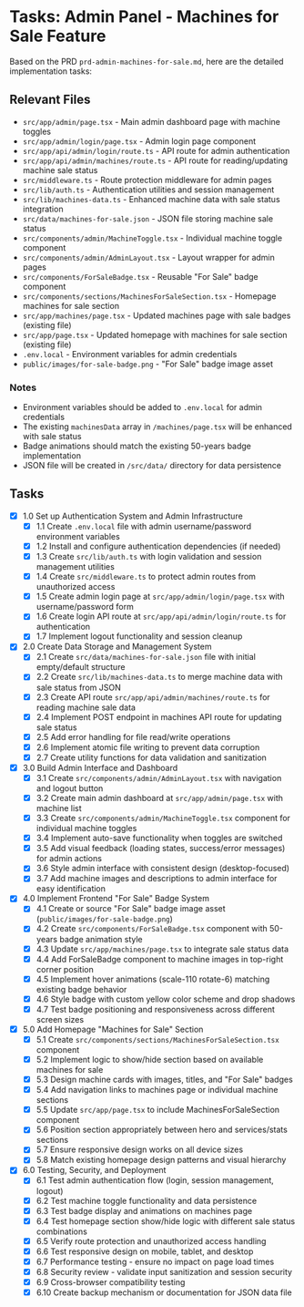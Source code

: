 # Tasks: Admin Panel - Machines for Sale Feature

Based on the PRD `prd-admin-machines-for-sale.md`, here are the detailed implementation tasks:

## Relevant Files

- `src/app/admin/page.tsx` - Main admin dashboard page with machine toggles
- `src/app/admin/login/page.tsx` - Admin login page component
- `src/app/api/admin/login/route.ts` - API route for admin authentication
- `src/app/api/admin/machines/route.ts` - API route for reading/updating machine sale status
- `src/middleware.ts` - Route protection middleware for admin pages
- `src/lib/auth.ts` - Authentication utilities and session management
- `src/lib/machines-data.ts` - Enhanced machine data with sale status integration
- `src/data/machines-for-sale.json` - JSON file storing machine sale status
- `src/components/admin/MachineToggle.tsx` - Individual machine toggle component
- `src/components/admin/AdminLayout.tsx` - Layout wrapper for admin pages
- `src/components/ForSaleBadge.tsx` - Reusable "For Sale" badge component
- `src/components/sections/MachinesForSaleSection.tsx` - Homepage machines for sale section
- `src/app/machines/page.tsx` - Updated machines page with sale badges (existing file)
- `src/app/page.tsx` - Updated homepage with machines for sale section (existing file)
- `.env.local` - Environment variables for admin credentials
- `public/images/for-sale-badge.png` - "For Sale" badge image asset

### Notes

- Environment variables should be added to `.env.local` for admin credentials
- The existing `machinesData` array in `/machines/page.tsx` will be enhanced with sale status
- Badge animations should match the existing 50-years badge implementation
- JSON file will be created in `/src/data/` directory for data persistence

## Tasks

- [x] 1.0 Set up Authentication System and Admin Infrastructure
  - [x] 1.1 Create `.env.local` file with admin username/password environment variables
  - [x] 1.2 Install and configure authentication dependencies (if needed)
  - [x] 1.3 Create `src/lib/auth.ts` with login validation and session management utilities
  - [x] 1.4 Create `src/middleware.ts` to protect admin routes from unauthorized access
  - [x] 1.5 Create admin login page at `src/app/admin/login/page.tsx` with username/password form
  - [x] 1.6 Create login API route at `src/app/api/admin/login/route.ts` for authentication
  - [x] 1.7 Implement logout functionality and session cleanup

- [x] 2.0 Create Data Storage and Management System
  - [x] 2.1 Create `src/data/machines-for-sale.json` file with initial empty/default structure
  - [x] 2.2 Create `src/lib/machines-data.ts` to merge machine data with sale status from JSON
  - [x] 2.3 Create API route `src/app/api/admin/machines/route.ts` for reading machine sale data
  - [x] 2.4 Implement POST endpoint in machines API route for updating sale status
  - [x] 2.5 Add error handling for file read/write operations
  - [x] 2.6 Implement atomic file writing to prevent data corruption
  - [x] 2.7 Create utility functions for data validation and sanitization

- [x] 3.0 Build Admin Interface and Dashboard
  - [x] 3.1 Create `src/components/admin/AdminLayout.tsx` with navigation and logout button
  - [x] 3.2 Create main admin dashboard at `src/app/admin/page.tsx` with machine list
  - [x] 3.3 Create `src/components/admin/MachineToggle.tsx` component for individual machine toggles
  - [x] 3.4 Implement auto-save functionality when toggles are switched
  - [x] 3.5 Add visual feedback (loading states, success/error messages) for admin actions
  - [x] 3.6 Style admin interface with consistent design (desktop-focused)
  - [x] 3.7 Add machine images and descriptions to admin interface for easy identification

- [x] 4.0 Implement Frontend "For Sale" Badge System
  - [x] 4.1 Create or source "For Sale" badge image asset (`public/images/for-sale-badge.png`)
  - [x] 4.2 Create `src/components/ForSaleBadge.tsx` component with 50-years badge animation style
  - [x] 4.3 Update `src/app/machines/page.tsx` to integrate sale status data
  - [x] 4.4 Add ForSaleBadge component to machine images in top-right corner position
  - [x] 4.5 Implement hover animations (scale-110 rotate-6) matching existing badge behavior
  - [x] 4.6 Style badge with custom yellow color scheme and drop shadows
  - [x] 4.7 Test badge positioning and responsiveness across different screen sizes

- [x] 5.0 Add Homepage "Machines for Sale" Section
  - [x] 5.1 Create `src/components/sections/MachinesForSaleSection.tsx` component
  - [x] 5.2 Implement logic to show/hide section based on available machines for sale
  - [x] 5.3 Design machine cards with images, titles, and "For Sale" badges
  - [x] 5.4 Add navigation links to machines page or individual machine sections
  - [x] 5.5 Update `src/app/page.tsx` to include MachinesForSaleSection component
  - [x] 5.6 Position section appropriately between hero and services/stats sections
  - [x] 5.7 Ensure responsive design works on all device sizes
  - [x] 5.8 Match existing homepage design patterns and visual hierarchy

- [x] 6.0 Testing, Security, and Deployment
  - [x] 6.1 Test admin authentication flow (login, session management, logout)
  - [x] 6.2 Test machine toggle functionality and data persistence
  - [x] 6.3 Test badge display and animations on machines page
  - [x] 6.4 Test homepage section show/hide logic with different sale status combinations
  - [x] 6.5 Verify route protection and unauthorized access handling
  - [x] 6.6 Test responsive design on mobile, tablet, and desktop
  - [x] 6.7 Performance testing - ensure no impact on page load times
  - [x] 6.8 Security review - validate input sanitization and session security
  - [x] 6.9 Cross-browser compatibility testing
  - [x] 6.10 Create backup mechanism or documentation for JSON data file
